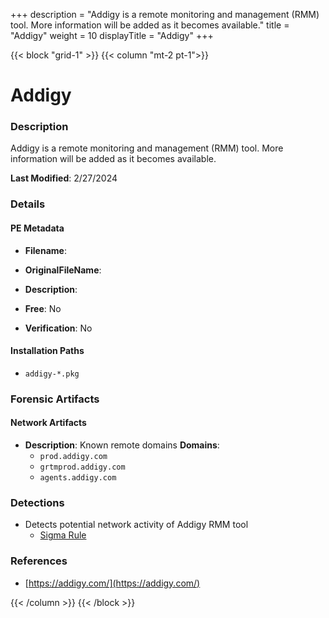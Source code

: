 +++
description = "Addigy is a remote monitoring and management (RMM) tool. More information will be added as it becomes available."
title = "Addigy"
weight = 10
displayTitle = "Addigy"
+++


{{< block "grid-1" >}}
{{< column "mt-2 pt-1">}}

# Addigy


### Description

Addigy is a remote monitoring and management (RMM) tool. More information will be added as it becomes available.



**Last Modified**: 2/27/2024

### Details


#### PE Metadata
- **Filename**: 
- **OriginalFileName**: 
- **Description**: 


- **Free**: No

- **Verification**: No




#### Installation Paths
- `addigy-*.pkg`

### Forensic Artifacts




#### Network Artifacts
- **Description**: Known remote domains  **Domains**:
    - `prod.addigy.com`
    - `grtmprod.addigy.com`
    - `agents.addigy.com`


### Detections
- Detects potential network activity of Addigy RMM tool
  - [Sigma Rule](https://github.com/magicsword-io/LOLRMM/blob/main/detections/sigma/addigy_network_sigma.yml)

### References
- [https://addigy.com/](https://addigy.com/)



{{< /column >}}
{{< /block >}}

